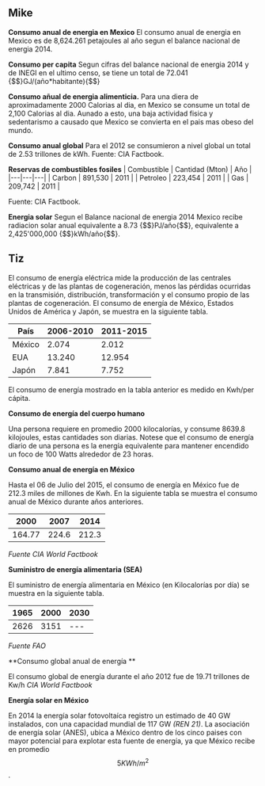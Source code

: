 ## Mike
**Consumo anual de energia en Mexico**
El consumo anual de energia en Mexico es de 8,624.261 petajoules al año segun el balance nacional de energia 2014.

**Consumo per capita**
Segun cifras del balance nacional de energia 2014 y de INEGI en el ultimo censo, se tiene un total de 72.041 {$$}GJ/(año*habitante){\$$}

**Consumo añual de energia alimenticia.**
Para una diera de aproximadamente 2000 Calorias al dia, en Mexico se consume un total de 2,100 Calorias al dia. Aunado a esto, una baja actividad fisica y sedentarismo a causado que Mexico se convierta en el pais mas obeso del mundo.

**Consumo anual global**
Para el 2012 se consumieron a nivel global un total de 2.53 trillones de kWh.
Fuente: CIA Factbook.


**Reservas de combustibles fosiles**
| Combustible |  Cantidad (Mton) |  Año |
|---|---|---|
| Carbon  | 891,530  |  2011 |
| Petroleo  | 223,454  |  2011 |
| Gas  |  209,742 | 2011 |

Fuente: CIA Factbook.

**Energia solar**
Segun el Balance nacional de energia 2014 Mexico recibe radiacion solar anual equivalente a 8.73 {$$}PJ/año{\$$}, equivalente a 2,425'000,000 {$$}kWh/año{\$$}.

## Tiz
El consumo de energía eléctrica mide la producción de las centrales eléctricas y de las plantas de cogeneración, menos
las pérdidas ocurridas en la transmisión, distribución, transformación y el consumo propio de las plantas de cogeneración.
El consumo de energía de México, Estados Unidos de América y Japón, se muestra en la siguiente tabla.

|  País |  2006-2010 |  2011-2015 |
|---|---|---|
| México  | 2.074  |  2.012 |
| EUA  | 13.240  |  12.954 |
| Japón  |  7.841 | 7.752 |

El consumo de energía mostrado en la tabla anterior es medido en Kwh/per cápita.

**Consumo de energía del cuerpo humano**

Una persona requiere en promedio 2000 kilocalorías, y consume 8639.8 kilojoules, estas cantidades son diarias. Notese que el
consumo de energía diario de una persona es la energía equivalente para mantener encendido un foco de 100 Watts alrededor
de 23 horas. 

**Consumo anual de energía en México**

Hasta el 06 de Julio del 2015, el consumo de energía en México fue de 212.3 miles de millones de Kwh. En la siguiente tabla
se muestra el consumo anual de México durante años anteriores.

|  2000 |  2007|  2014 |
|---|---|---|
| 164.77  | 224.6  |  212.3 |

*Fuente CIA World Factbook*

**Suministro de energía alimentaria (SEA)**

El suministro de energía alimentaria en México (en Kilocalorías por día) se muestra en la siguiente tabla.

|  1965 |  2000|  2030 |
|---|---|---|
| 2626  | 3151  |  --- |


*Fuente FAO*

**Consumo global anual de energía **

El consumo global de energía durante el año 2012 fue de 19.71 trillones de Kw/h *CIA World Factbook*

**Energía solar en México**

En 2014 la energía solar fotovoltaíca registro un estimado de 40 GW instalados, con una capacidad mundial de
117 GW *(REN 21)*.
La asociación de energía solar (ANES), ubica a México dentro de los cinco paises con mayor potencial para explotar esta fuente
de energía, ya que México recibe en promedio $$5 KWh/m^{2}$$.
